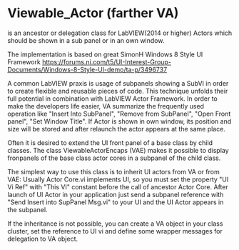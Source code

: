 # Viewable_Actor (farther VA)
is an ancestor or delegation class for LabVIEW(2014 or higher) Actors which should be shown in a sub panel or in an own window.

The implementation is based on great SimonH Windows 8 Style UI Framework
https://forums.ni.com/t5/UI-Interest-Group-Documents/Windows-8-Style-UI-demo/ta-p/3496737

A common LabVIEW praxis is usage of subpanels showing a SubVI in order to create flexible and reusable pieces of code. This technique unfolds their full potential in combination with LabVIEW Actor Framework. In order to make the developers life easier, VA summarize the frequently used operation like "Insert Into SubPanel", "Remove from SubPanel", "Open Front panel", "Set Window Title". If Actor is shown in own window, its position and size will be stored and after relaunch the actor appears at the same place.

Often it is desired to extend the UI front panel of a base class by child classes. The class ViewableActorEncaps (VAE) makes it possible to display fronpanels of the base class actor cores in a subpanel of the child class.

The simplest way to use this class is to inherit UI actors from VA or from VAE: 
Usually Actor Core.vi implements UI, so you must set the property "UI Vi Ref" with "This VI" constant before the call of ancestor Actor Core. After launch of UI Actor in your application just send a subpanel reference with "Send Insert into SupPanel Msg.vi" to your UI and the UI Actor appears in the subpanel.

If the inheritance is not possible, you can create a VA object in your class cluster, set the reference to UI vi and define some wrapper messages for delegation to VA object.
